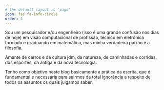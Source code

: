 ```yaml
---
# the default layout is 'page'
icon: fas fa-info-circle
order: 4
---
```


Sou um pesquisador e/ou engenheiro (isso é uma grande confusão nos dias de hoje) em visão computacional de profissão, técnico em eletrônica formado e graduando em matemática, mas minha verdadeira paixão é a filosofia.

Amante de carros e da cultura jdm, da natureza, de caminhadas e corridas, dos esportes, da antiga e da nova tecnologia.

Tenho como objetivo neste blog basicamente a prática da escrita, que é fundamental e necessária para sairmos da total ignorância a respeito de todos os assuntos os quais julgamos saber.

